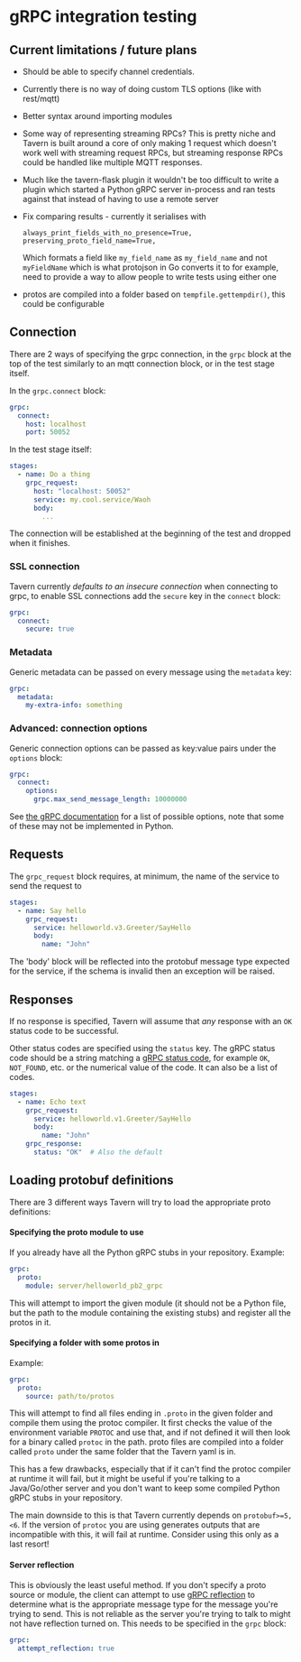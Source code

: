 # gRPC integration testing

## Current limitations / future plans

- Should be able to specify channel credentials.
- Currently there is no way of doing custom TLS options (like with rest/mqtt)
- Better syntax around importing modules
- Some way of representing streaming RPCs? This is pretty niche and Tavern is built around a core of only making 1
  request which doesn't work well with streaming request RPCs, but streaming response RPCs could be handled like
  multiple MQTT responses.
- Much like the tavern-flask plugin it wouldn't be too difficult to write a plugin which started a Python gRPC server
  in-process and ran tests against that instead of having to use a remote server
- Fix comparing results - currently it serialises with

      always_print_fields_with_no_presence=True,
      preserving_proto_field_name=True,

  Which formats a field like `my_field_name` as `my_field_name` and not `myFieldName` which is what protojson in Go
  converts it to for example, need to provide a way to allow people to write tests using either one
- protos are compiled into a folder based on `tempfile.gettempdir()`, this could be configurable

## Connection

There are 2 ways of specifying the grpc connection, in the `grpc` block at the top of the test similarly to an mqtt
connection block, or in the test stage itself.

In the `grpc.connect` block:

```yaml
grpc:
  connect:
    host: localhost
    port: 50052
```

In the test stage itself:

```yaml
stages:
  - name: Do a thing
    grpc_request:
      host: "localhost: 50052"
      service: my.cool.service/Waoh
      body:
        ...
```

The connection will be established at the beginning of the test and dropped when it finishes.

### SSL connection

Tavern currently _defaults to an insecure connection_ when connecting to grpc, to enable SSL connections add
the `secure` key in the `connect` block:

```yaml
grpc:
  connect:
    secure: true
```

### Metadata

Generic metadata can be passed on every message using the `metadata` key:

```yaml
grpc:
  metadata:
    my-extra-info: something
```

### Advanced: connection options

Generic connection options can be passed as key:value pairs under the `options` block:

```yaml
grpc:
  connect:
    options:
      grpc.max_send_message_length: 10000000
```

See [the gRPC documentation](https://grpc.github.io/grpc/core/group__grpc__arg__keys.html) for a list of possible
options, note that some of these may not be implemented in Python.

## Requests

The `grpc_request` block requires, at minimum, the name of the service to send the request to

```yaml
stages:
  - name: Say hello
    grpc_request:
      service: helloworld.v3.Greeter/SayHello
      body:
        name: "John"
```

The 'body' block will be reflected into the protobuf message type expected for the service, if the schema is invalid
then an exception will be raised.

## Responses

If no response is specified, Tavern will assume that _any_ response with an `OK` status code to be successful.

Other status codes are specified using the `status` key. The gRPC status code should be a string matching
a [gRPC status code](https://grpc.github.io/grpc/core/md_doc_statuscodes.html), for
example `OK`, `NOT_FOUND`, etc. or the numerical value of the code. It can also be a list of codes.

```yaml
stages:
  - name: Echo text
    grpc_request:
      service: helloworld.v1.Greeter/SayHello
      body:
        name: "John"
    grpc_response:
      status: "OK"  # Also the default
```

## Loading protobuf definitions

There are 3 different ways Tavern will try to load the appropriate proto definitions:

#### Specifying the proto module to use

If you already have all the Python gRPC stubs in your repository. Example:

```yaml
grpc:
  proto:
    module: server/helloworld_pb2_grpc
```

This will attempt to import the given module (it should not be a Python file, but the path to the module containing the
existing stubs) and register all the protos in it.

#### Specifying a folder with some protos in

Example:

```yaml
grpc:
  proto:
    source: path/to/protos
```

This will attempt to find all files ending in `.proto` in the given folder and compile them using
the protoc compiler. It first checks the value of the environment variable `PROTOC` and use that,
and if not defined it will then look for a binary called `protoc` in the path. proto files are
compiled into a folder called `proto` under the same folder that the Tavern yaml is in.

This has a few drawbacks, especially that if it can't find the protoc compiler at runtime it will
fail, but it might be useful if you're talking to a Java/Go/other server and you don't want to keep
some compiled Python gRPC stubs in your repository.

The main downside to this is that Tavern currently depends on `protobuf>=5,<6`. If the version of 
`protoc` you are using generates outputs that are incompatible with this, it will fail at runtime. 
Consider using this only as a last resort!

#### Server reflection

This is obviously the least useful method. If you don't specify a proto source or module, the client
can attempt to
use [gRPC reflection](https://github.com/grpc/grpc/blob/master/doc/server-reflection.md) to
determine what is the appropriate message type for the message you're trying to send. This is not
reliable as the server you're trying to talk to might not have reflection turned on. This needs to be specified in
the `grpc` block:

```yaml
grpc:
  attempt_reflection: true
```
